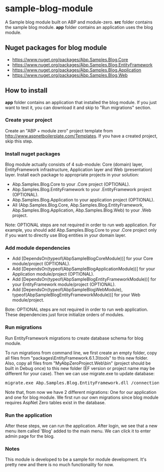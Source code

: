 # sample-blog-module
A Sample blog module built on ABP and module-zero. __src__ folder contains the sample blog module. __app__ folder contains an application uses the blog module.

## Nuget packages for blog module
* https://www.nuget.org/packages/Abp.Samples.Blog.Core
* https://www.nuget.org/packages/Abp.Samples.Blog.EntityFramework
* https://www.nuget.org/packages/Abp.Samples.Blog.Application
* https://www.nuget.org/packages/Abp.Samples.Blog.Web

## How to install

__app__ folder contains an application that installed the blog module. If you just want to test it, you can download it and skip to "Run migrations" section.

### Create your project
Create an "ABP + module zero" project template from http://www.aspnetboilerplate.com/Templates. If you have a created project, skip this step.

### Install nuget packages
Blog module actually consists of 4 sub-module: Core (domain) layer, EntityFramework infrastructure, Application layer and Web (presentation) layer. Install each package to appropriate projects in your solution:

* Abp.Samples.Blog.Core to your .Core project (OPTIONAL).
* Abp.Samples.Blog.EntityFramework to your .EntityFramework project (OPTIONAL).
* Abp.Samples.Blog.Application to your application project (OPTIONAL).
* All (Abp.Samples.Blog.Core, Abp.Samples.Blog.EntityFramework, Abp.Samples.Blog.Application, Abp.Samples.Blog.Web) to your .Web project.

Note: OPTIONAL steps are not required in order to run web application. For example, you should add Abp.Samples.Blog.Core to your .Core project only if you want to directly use Blog entities in your domain layer.

### Add module dependencies
* Add [DependsOn(typeof(AbpSampleBlogCoreModule))] for your Core module/project (OPTIONAL).
* Add [DependsOn(typeof(AbpSampleBlogApplicationModule))] for your Application module/project (OPTIONAL).
* Add [DependsOn(typeof(AbpSampleBlogEntityFrameworkModule))] for your EntityFramework module/project (OPTIONAL).
* Add [DependsOn(typeof(AbpSampleBlogWebModule), typeof(AbpSampleBlogEntityFrameworkModule))] for your Web module/project.

Bote: OPTIONAL steps are not required in order to run web application. These dependencies just force initialize orders of modules.

### Run migrations
Run EntityFramework migrations to create database schema for blog module.

To run migrations from command line, we first create an empty folder, copy all files from "packages\EntityFramework.6.1.3\tools" to this new folder. Also, copy all files from "MyAbpZeroProject.Web\bin" (project should be built in Debug once) to this new folder (EF version or project name may be different for your case). Then we can use migrate.exe to update database:

<pre>migrate.exe Abp.Samples.Blog.EntityFramework.dll /connectionString="Server=localhost;Database=YOUR_DATABASE;User=sa;Password=YOUR_PASSWORD;" /connectionProviderName="System.Data.SqlClient"</pre>

Note that, from now we have 2 different migrations: One for our application and one for blog module. We first run our own migrations since blog module requires AspNet Zero tables exist in the database.

### Run the application

After these steps, we can run the application. After login, we see that a new menu item called 'Blog' added to the main menu. We can click it to enter admin page for the blog.

### Notes
This module is developed to be a sample for module development. It's pretty new and there is no much functionality for now.

